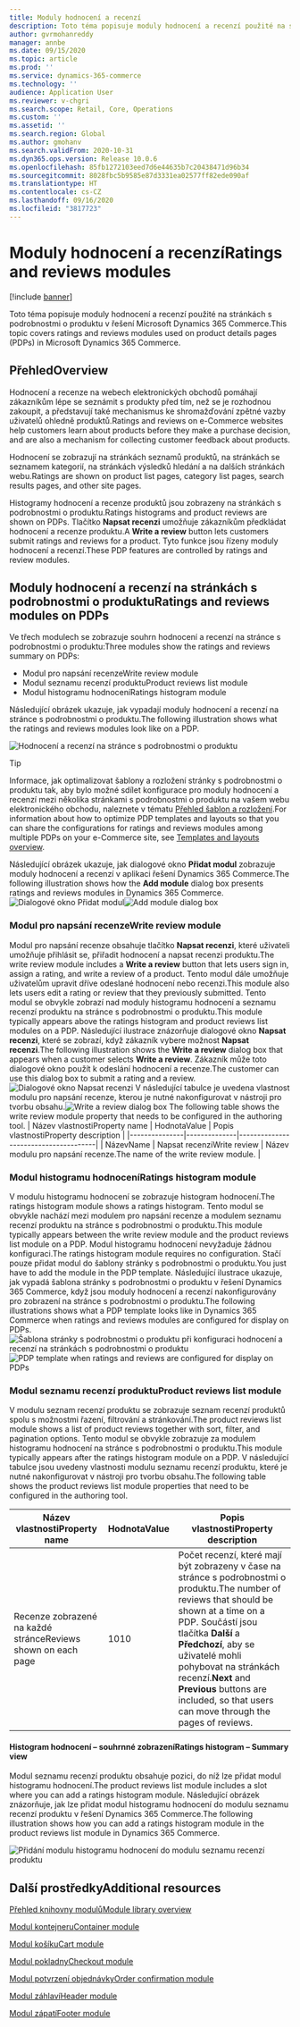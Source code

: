 ```yaml
---
title: Moduly hodnocení a recenzí
description: Toto téma popisuje moduly hodnocení a recenzí použité na stránkách s podrobnostmi o produktu v řešení Microsoft Dynamics 365 Commerce.
author: gvrmohanreddy
manager: annbe
ms.date: 09/15/2020
ms.topic: article
ms.prod: ''
ms.service: dynamics-365-commerce
ms.technology: ''
audience: Application User
ms.reviewer: v-chgri
ms.search.scope: Retail, Core, Operations
ms.custom: ''
ms.assetid: ''
ms.search.region: Global
ms.author: gmohanv
ms.search.validFrom: 2020-10-31
ms.dyn365.ops.version: Release 10.0.6
ms.openlocfilehash: 85fb1272103eed7d6e44635b7c20438471d96b34
ms.sourcegitcommit: 8028fbc5b9585e87d3331ea02577ff82ede090af
ms.translationtype: HT
ms.contentlocale: cs-CZ
ms.lasthandoff: 09/16/2020
ms.locfileid: "3817723"
---
```

# <a name="ratings-and-reviews-modules"></a><span data-ttu-id="b3ba0-103">Moduly hodnocení a recenzí</span><span class="sxs-lookup"><span data-stu-id="b3ba0-103">Ratings and reviews modules</span></span>

[!include [banner](includes/banner.md)]

<span data-ttu-id="b3ba0-104">Toto téma popisuje moduly hodnocení a recenzí použité na stránkách s podrobnostmi o produktu v řešení Microsoft Dynamics 365 Commerce.</span><span class="sxs-lookup"><span data-stu-id="b3ba0-104">This topic covers ratings and reviews modules used on product details pages (PDPs) in Microsoft Dynamics 365 Commerce.</span></span>

## <a name="overview"></a><span data-ttu-id="b3ba0-105">Přehled</span><span class="sxs-lookup"><span data-stu-id="b3ba0-105">Overview</span></span>

<span data-ttu-id="b3ba0-106">Hodnocení a recenze na webech elektronických obchodů pomáhají zákazníkům lépe se seznámit s produkty před tím, než se je rozhodnou zakoupit, a představují také mechanismus ke shromažďování zpětné vazby uživatelů ohledně produktů.</span><span class="sxs-lookup"><span data-stu-id="b3ba0-106">Ratings and reviews on e-Commerce websites help customers learn about products before they make a purchase decision, and are also a mechanism for collecting customer feedback about products.</span></span> 

<span data-ttu-id="b3ba0-107">Hodnocení se zobrazují na stránkách seznamů produktů, na stránkách se seznamem kategorií, na stránkách výsledků hledání a na dalších stránkách webu.</span><span class="sxs-lookup"><span data-stu-id="b3ba0-107">Ratings are shown on product list pages, category list pages, search results pages, and other site pages.</span></span> 

<span data-ttu-id="b3ba0-108">Histogramy hodnocení a recenze produktů jsou zobrazeny na stránkách s podrobnostmi o produktu.</span><span class="sxs-lookup"><span data-stu-id="b3ba0-108">Ratings histograms and product reviews are shown on PDPs.</span></span> <span data-ttu-id="b3ba0-109">Tlačítko **Napsat recenzi** umožňuje zákazníkům předkládat hodnocení a recenze produktu.</span><span class="sxs-lookup"><span data-stu-id="b3ba0-109">A **Write a review** button lets customers submit ratings and reviews for a product.</span></span> <span data-ttu-id="b3ba0-110">Tyto funkce jsou řízeny moduly hodnocení a recenzí.</span><span class="sxs-lookup"><span data-stu-id="b3ba0-110">These PDP features are controlled by ratings and review modules.</span></span>

## <a name="ratings-and-reviews-modules-on-pdps"></a><span data-ttu-id="b3ba0-111">Moduly hodnocení a recenzí na stránkách s podrobnostmi o produktu</span><span class="sxs-lookup"><span data-stu-id="b3ba0-111">Ratings and reviews modules on PDPs</span></span> 

<span data-ttu-id="b3ba0-112">Ve třech modulech se zobrazuje souhrn hodnocení a recenzí na stránce s podrobnostmi o produktu:</span><span class="sxs-lookup"><span data-stu-id="b3ba0-112">Three modules show the ratings and reviews summary on PDPs:</span></span>
- <span data-ttu-id="b3ba0-113">Modul pro napsání recenze</span><span class="sxs-lookup"><span data-stu-id="b3ba0-113">Write review module</span></span>
- <span data-ttu-id="b3ba0-114">Modul seznamu recenzí produktu</span><span class="sxs-lookup"><span data-stu-id="b3ba0-114">Product reviews list module</span></span>
- <span data-ttu-id="b3ba0-115">Modul histogramu hodnocení</span><span class="sxs-lookup"><span data-stu-id="b3ba0-115">Ratings histogram module</span></span>
 
<span data-ttu-id="b3ba0-116">Následující obrázek ukazuje, jak vypadají moduly hodnocení a recenzí na stránce s podrobnostmi o produktu.</span><span class="sxs-lookup"><span data-stu-id="b3ba0-116">The following illustration shows what the ratings and reviews modules look like on a PDP.</span></span>

![Hodnocení a recenzí na stránce s podrobnostmi o produktu](media/rnr-eCommerce-pdp-reviews-modules_design.png)

> [!TIP] 
> <span data-ttu-id="b3ba0-118">Informace, jak optimalizovat šablony a rozložení stránky s podrobnostmi o produktu tak, aby bylo možné sdílet konfigurace pro moduly hodnocení a recenzí mezi několika stránkami s podrobnostmi o produktu na vašem webu elektronického obchodu, naleznete v tématu [Přehled šablon a rozložení](templates-layouts-overview.md).</span><span class="sxs-lookup"><span data-stu-id="b3ba0-118">For information about how to optimize PDP templates and layouts so that you can share the configurations for ratings and reviews modules among multiple PDPs on your e-Commerce site, see [Templates and layouts overview](templates-layouts-overview.md).</span></span>

<span data-ttu-id="b3ba0-119">Následující obrázek ukazuje, jak dialogové okno **Přidat modul** zobrazuje moduly hodnocení a recenzí v aplikaci řešení Dynamics 365 Commerce.</span><span class="sxs-lookup"><span data-stu-id="b3ba0-119">The following illustration shows how the **Add module** dialog box presents ratings and reviews modules in Dynamics 365 Commerce.</span></span>
<span data-ttu-id="b3ba0-120">![Dialogové okno Přidat modul](media/rnr-eCommerce-pdp-adding-rnr-modules.png)</span><span class="sxs-lookup"><span data-stu-id="b3ba0-120">![Add module dialog box](media/rnr-eCommerce-pdp-adding-rnr-modules.png)</span></span>

### <a name="write-review-module"></a><span data-ttu-id="b3ba0-121">Modul pro napsání recenze</span><span class="sxs-lookup"><span data-stu-id="b3ba0-121">Write review module</span></span>

<span data-ttu-id="b3ba0-122">Modul pro napsání recenze obsahuje tlačítko **Napsat recenzi**, které uživateli umožňuje přihlásit se, přiřadit hodnocení a napsat recenzi produktu.</span><span class="sxs-lookup"><span data-stu-id="b3ba0-122">The write review module includes a **Write a review** button that lets users sign in, assign a rating, and write a review of a product.</span></span> <span data-ttu-id="b3ba0-123">Tento modul dále umožňuje uživatelům upravit dříve odeslané hodnocení nebo recenzi.</span><span class="sxs-lookup"><span data-stu-id="b3ba0-123">This module also lets users edit a rating or review that they previously submitted.</span></span> <span data-ttu-id="b3ba0-124">Tento modul se obvykle zobrazí nad moduly histogramu hodnocení a seznamu recenzí produktu na stránce s podrobnostmi o produktu.</span><span class="sxs-lookup"><span data-stu-id="b3ba0-124">This module typically appears above the ratings histogram and product reviews list modules on a PDP.</span></span>
<span data-ttu-id="b3ba0-125">Následující ilustrace znázorňuje dialogové okno **Napsat recenzi**, které se zobrazí, když zákazník vybere možnost **Napsat recenzi**.</span><span class="sxs-lookup"><span data-stu-id="b3ba0-125">The following illustration shows the **Write a review** dialog box that appears when a customer selects **Write a review**.</span></span> <span data-ttu-id="b3ba0-126">Zákazník může toto dialogové okno použít k odeslání hodnocení a recenze.</span><span class="sxs-lookup"><span data-stu-id="b3ba0-126">The customer can use this dialog box to submit a rating and a review.</span></span>
<span data-ttu-id="b3ba0-127">![Dialogové okno Napsat recenzi](media/rnr-eCommerce-write-review-module.png) V následující tabulce je uvedena vlastnost modulu pro napsání recenze, kterou je nutné nakonfigurovat v nástroji pro tvorbu obsahu.</span><span class="sxs-lookup"><span data-stu-id="b3ba0-127">![Write a review dialog box](media/rnr-eCommerce-write-review-module.png) The following table shows the write review module property that needs to be configured in the authoring tool.</span></span>
| <span data-ttu-id="b3ba0-128">Název vlastnosti</span><span class="sxs-lookup"><span data-stu-id="b3ba0-128">Property name</span></span> | <span data-ttu-id="b3ba0-129">Hodnota</span><span class="sxs-lookup"><span data-stu-id="b3ba0-129">Value</span></span>        | <span data-ttu-id="b3ba0-130">Popis vlastnosti</span><span class="sxs-lookup"><span data-stu-id="b3ba0-130">Property description</span></span>                 |
|---------------|--------------|--------------------------------------|
| <span data-ttu-id="b3ba0-131">Název</span><span class="sxs-lookup"><span data-stu-id="b3ba0-131">Name</span></span>          | <span data-ttu-id="b3ba0-132">Napsat recenzi</span><span class="sxs-lookup"><span data-stu-id="b3ba0-132">Write review</span></span> | <span data-ttu-id="b3ba0-133">Název modulu pro napsání recenze.</span><span class="sxs-lookup"><span data-stu-id="b3ba0-133">The name of the write review module.</span></span> |

### <a name="ratings-histogram-module"></a><span data-ttu-id="b3ba0-134">Modul histogramu hodnocení</span><span class="sxs-lookup"><span data-stu-id="b3ba0-134">Ratings histogram module</span></span>

<span data-ttu-id="b3ba0-135">V modulu histogramu hodnocení se zobrazuje histogram hodnocení.</span><span class="sxs-lookup"><span data-stu-id="b3ba0-135">The ratings histogram module shows a ratings histogram.</span></span> <span data-ttu-id="b3ba0-136">Tento modul se obvykle nachází mezi modulem pro napsání recenze a modulem seznamu recenzí produktu na stránce s podrobnostmi o produktu.</span><span class="sxs-lookup"><span data-stu-id="b3ba0-136">This module typically appears between the write review module and the product reviews list module on a PDP.</span></span>
<span data-ttu-id="b3ba0-137">Modul histogramu hodnocení nevyžaduje žádnou konfiguraci.</span><span class="sxs-lookup"><span data-stu-id="b3ba0-137">The ratings histogram module requires no configuration.</span></span> <span data-ttu-id="b3ba0-138">Stačí pouze přidat modul do šablony stránky s podrobnostmi o produktu.</span><span class="sxs-lookup"><span data-stu-id="b3ba0-138">You just have to add the module in the PDP template.</span></span> <span data-ttu-id="b3ba0-139">Následující ilustrace ukazuje, jak vypadá šablona stránky s podrobnostmi o produktu v řešení Dynamics 365 Commerce, když jsou moduly hodnocení a recenzí nakonfigurovány pro zobrazení na stránce s podrobnostmi o produktu.</span><span class="sxs-lookup"><span data-stu-id="b3ba0-139">The following illustrations shows what a PDP template looks like in Dynamics 365 Commerce when ratings and reviews modules are configured for display on PDPs.</span></span>
<span data-ttu-id="b3ba0-140">![Šablona stránky s podrobnostmi o produktu při konfiguraci hodnocení a recenzí na stránkách s podrobnostmi o produktu](media/rnr-eCommerce-pdp-reviews-modules.png)</span><span class="sxs-lookup"><span data-stu-id="b3ba0-140">![PDP template when ratings and reviews are configured for display on PDPs](media/rnr-eCommerce-pdp-reviews-modules.png)</span></span>

### <a name="product-reviews-list-module"></a><span data-ttu-id="b3ba0-141">Modul seznamu recenzí produktu</span><span class="sxs-lookup"><span data-stu-id="b3ba0-141">Product reviews list module</span></span>

<span data-ttu-id="b3ba0-142">V modulu seznam recenzí produktu se zobrazuje seznam recenzí produktů spolu s možnostmi řazení, filtrování a stránkování.</span><span class="sxs-lookup"><span data-stu-id="b3ba0-142">The product reviews list module shows a list of product reviews together with sort, filter, and pagination options.</span></span> <span data-ttu-id="b3ba0-143">Tento modul se obvykle zobrazuje za modulem histogramu hodnocení na stránce s podrobnostmi o produktu.</span><span class="sxs-lookup"><span data-stu-id="b3ba0-143">This module typically appears after the ratings histogram module on a PDP.</span></span>
<span data-ttu-id="b3ba0-144">V následující tabulce jsou uvedeny vlastnosti modulu seznamu recenzí produktu, které je nutné nakonfigurovat v nástroji pro tvorbu obsahu.</span><span class="sxs-lookup"><span data-stu-id="b3ba0-144">The following table shows the product reviews list module properties that need to be configured in the authoring tool.</span></span>

| <span data-ttu-id="b3ba0-145">Název vlastnosti</span><span class="sxs-lookup"><span data-stu-id="b3ba0-145">Property name</span></span>              | <span data-ttu-id="b3ba0-146">Hodnota</span><span class="sxs-lookup"><span data-stu-id="b3ba0-146">Value</span></span> | <span data-ttu-id="b3ba0-147">Popis vlastnosti</span><span class="sxs-lookup"><span data-stu-id="b3ba0-147">Property description</span></span> |
|----------------------------|-------| ---------------------|
| <span data-ttu-id="b3ba0-148">Recenze zobrazené na každé stránce</span><span class="sxs-lookup"><span data-stu-id="b3ba0-148">Reviews shown on each page</span></span> | <span data-ttu-id="b3ba0-149">10</span><span class="sxs-lookup"><span data-stu-id="b3ba0-149">10</span></span>    | <span data-ttu-id="b3ba0-150">Počet recenzí, které mají být zobrazeny v čase na stránce s podrobnostmi o produktu.</span><span class="sxs-lookup"><span data-stu-id="b3ba0-150">The number of reviews that should be shown at a time on a PDP.</span></span> <span data-ttu-id="b3ba0-151">Součástí jsou tlačítka **Další** a **Předchozí**, aby se uživatelé mohli pohybovat na stránkách recenzí.</span><span class="sxs-lookup"><span data-stu-id="b3ba0-151">**Next** and **Previous** buttons are included, so that users can move through the pages of reviews.</span></span> |

#### <a name="ratings-histogram--summary-view"></a><span data-ttu-id="b3ba0-152">Histogram hodnocení – souhrnné zobrazení</span><span class="sxs-lookup"><span data-stu-id="b3ba0-152">Ratings histogram – Summary view</span></span>

<span data-ttu-id="b3ba0-153">Modul seznamu recenzí produktu obsahuje pozici, do níž lze přidat modul histogramu hodnocení.</span><span class="sxs-lookup"><span data-stu-id="b3ba0-153">The product reviews list module includes a slot where you can add a ratings histogram module.</span></span> <span data-ttu-id="b3ba0-154">Následující obrázek znázorňuje, jak lze přidat modul histogramu hodnocení do modulu seznamu recenzí produktu v řešení Dynamics 365 Commerce.</span><span class="sxs-lookup"><span data-stu-id="b3ba0-154">The following illustration shows how you can add a ratings histogram module in the product reviews list module in Dynamics 365 Commerce.</span></span>

![Přidání modulu histogramu hodnocení do modulu seznamu recenzí produktu](media/rnr-eCommerce-pdp-rating-histogram-summary.png)

## <a name="additional-resources"></a><span data-ttu-id="b3ba0-156">Další prostředky</span><span class="sxs-lookup"><span data-stu-id="b3ba0-156">Additional resources</span></span>

[<span data-ttu-id="b3ba0-157">Přehled knihovny modulů</span><span class="sxs-lookup"><span data-stu-id="b3ba0-157">Module library overview</span></span>](starter-kit-overview.md)

[<span data-ttu-id="b3ba0-158">Modul kontejneru</span><span class="sxs-lookup"><span data-stu-id="b3ba0-158">Container module</span></span>](add-container-module.md)

[<span data-ttu-id="b3ba0-159">Modul košíku</span><span class="sxs-lookup"><span data-stu-id="b3ba0-159">Cart module</span></span>](add-cart-module.md)

[<span data-ttu-id="b3ba0-160">Modul pokladny</span><span class="sxs-lookup"><span data-stu-id="b3ba0-160">Checkout module</span></span>](add-checkout-module.md)

[<span data-ttu-id="b3ba0-161">Modul potvrzení objednávky</span><span class="sxs-lookup"><span data-stu-id="b3ba0-161">Order confirmation module</span></span>](order-confirmation-module.md)

[<span data-ttu-id="b3ba0-162">Modul záhlaví</span><span class="sxs-lookup"><span data-stu-id="b3ba0-162">Header module</span></span>](author-header-module.md)

[<span data-ttu-id="b3ba0-163">Modul zápatí</span><span class="sxs-lookup"><span data-stu-id="b3ba0-163">Footer module</span></span>](author-footer-module.md)
